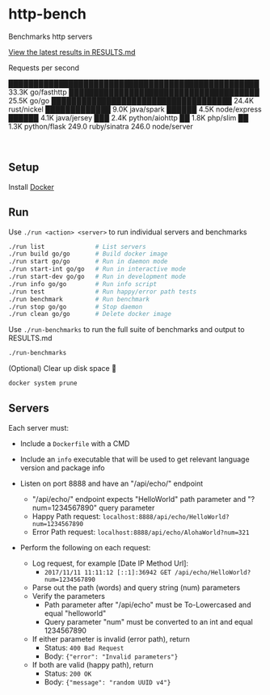 # http-bench

Benchmarks http servers

[View the latest results in RESULTS.md](RESULTS.md)

Requests per second

██████████████████████████████████████████████████  33.3K  go/fasthttp
██████████████████████████████████████              25.5K  go/go
████████████████████████████████████                24.4K  rust/nickel
█████████████                                        9.0K  java/spark
██████                                               4.5K  node/express
██████                                               4.1K  java/jersey
███                                                  2.4K  python/aiohttp
██                                                   1.8K  php/slim
██                                                   1.3K  python/flask
249.0  ruby/sinatra
246.0  node/server

<br />

## Setup

Install [Docker](https://www.docker.com)

## Run

Use `./run <action> <server>` to run individual servers and benchmarks

```bash
./run list              # List servers
./run build go/go       # Build docker image
./run start go/go       # Run in daemon mode
./run start-int go/go   # Run in interactive mode
./run start-dev go/go   # Run in development mode
./run info go/go        # Run info script
./run test              # Run happy/error path tests
./run benchmark         # Run benchmark
./run stop go/go        # Stop daemon
./run clean go/go       # Delete docker image
```

Use `./run-benchmarks` to run the full suite of benchmarks and output to RESULTS.md

```bash
./run-benchmarks
```

(Optional) Clear up disk space :whale:

```bash
docker system prune
```

## Servers

Each server must:

- Include a `Dockerfile` with a CMD

- Include an `info` executable that will be used to get relevant language version and package info

- Listen on port 8888 and have an "/api/echo/" endpoint
  - "/api/echo/" endpoint expects "HelloWorld" path parameter and "?num=1234567890" query parameter
  - Happy Path request: `localhost:8888/api/echo/HelloWorld?num=1234567890`
  - Error Path request: `localhost:8888/api/echo/AlohaWorld?num=321`

- Perform the following on each request:
  - Log request, for example [Date IP Method Url]:
    - `2017/11/11 11:11:12 [::1]:36942 GET /api/echo/HelloWorld?num=1234567890`
  - Parse out the path (words) and query string (num) parameters
  - Verify the parameters
    - Path parameter after "/api/echo" must be To-Lowercased and equal "helloworld"
    - Query parameter "num" must be converted to an int and equal 1234567890
  - If either parameter is invalid (error path), return
    - Status: `400 Bad Request`
    - Body: `{"error": "Invalid parameters"}`
  - If both are valid (happy path), return
    - Status: `200 OK`
    - Body: `{"message": "random UUID v4"}`
